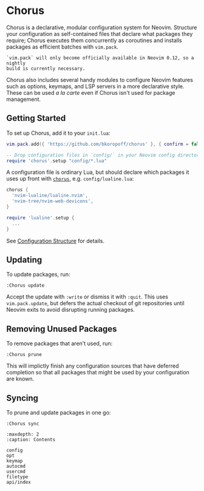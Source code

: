 # Chorus

Chorus is a declarative, modular configuration system for Neovim. Structure
your configuration as self-contained files that declare what packages they
require; Chorus executes them concurrently as coroutines and installs
packages as efficient batches with `vim.pack`.

```{note}
`vim.pack` will only become officially available in Neovim 0.12, so a nightly
build is currently necessary.
```

Chorus also includes several handy modules to configure Neovim features such as
options, keymaps, and LSP servers in a more declarative style.  These can be
used *a la carte* even if Chorus isn't used for package management.

## Getting Started

To set up Chorus, add it to your `init.lua`:

```lua
vim.pack.add({ 'https://github.com/bkoropoff/chorus' }, { confirm = false })

-- Drop configuration files in `config/` in your Neovim config directory
require 'chorus'.setup "config/*.lua"
```

A configuration file is ordinary Lua, but should declare which packages it
uses up front with [`chorus`](chorus.use), e.g. `config/lualine.lua`:

```lua
chorus {
  'nvim-lualine/lualine.nvim',
  'nvim-tree/nvim-web-devicons',
}

require 'lualine'.setup {
  ...
}

```

See [Configuration Structure](config) for details.

## Updating

To update packages, run:

```
:Chorus update
```

Accept the update with `:write` or dismiss it with `:quit`. This uses
`vim.pack.update`, but defers the actual checkout of git repositories until
Neovim exits to avoid disrupting running packages.

## Removing Unused Packages

To remove packages that aren't used, run:

```
:Chorus prune
```

This will implictly finish any configuration sources that have deferred
completion so that all packages that might be used by your configuration are
known.


## Syncing

To prune and update packages in one go:

```
:Chorus sync
```

```{toctree}
:maxdepth: 2
:caption: Contents

config
opt
keymap
autocmd
usercmd
filetype
api/index
